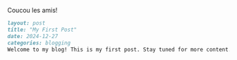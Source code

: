 Coucou les amis!

```markdown
layout: post
title: "My First Post"
date: 2024-12-27
categories: blogging
Welcome to my blog! This is my first post. Stay tuned for more content.